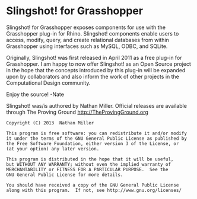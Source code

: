 Slingshot! for Grasshopper
=========

Slingshot! for Grasshopper exposes components for use with the Grasshopper plug-in for Rhino.  Slingshot! components enable users to access, modify, query, and create relational databases from within Grasshopper using interfaces such as MySQL, ODBC, and SQLite.  

Originally, Slingshot! was first released in April 2011 as a free plug-in for Grasshopper.  I am happy to now offer Slingshot! as an Open Source project in the hope that the concepts introduced by this plug-in will be expanded upon by collaborators and also inform the work of other projects in the Computational Design community.

Enjoy the source!
-Nate

Slingshot! was/is authored by Nathan Miller.  Official releases are available through The Proving Ground http://TheProvingGround.org

    Copyright (C) 2013  Nathan Miller

    This program is free software: you can redistribute it and/or modify
    it under the terms of the GNU General Public License as published by
    the Free Software Foundation, either version 3 of the License, or
    (at your option) any later version.

    This program is distributed in the hope that it will be useful,
    but WITHOUT ANY WARRANTY; without even the implied warranty of
    MERCHANTABILITY or FITNESS FOR A PARTICULAR PURPOSE.  See the
    GNU General Public License for more details.

    You should have received a copy of the GNU General Public License
    along with this program.  If not, see http://www.gnu.org/licenses/
    
    
